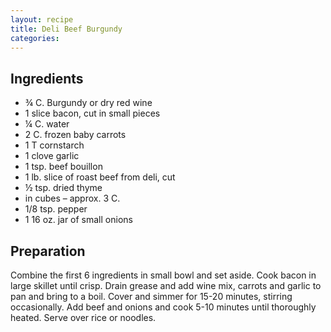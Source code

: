 ```yaml
---
layout: recipe
title: Deli Beef Burgundy
categories:
---
```


## Ingredients

- ¾ C. Burgundy or dry red wine
- 1 slice bacon, cut in small pieces
- ¼ C. water
- 2 C. frozen baby carrots
- 1 T cornstarch
- 1 clove garlic
- 1 tsp. beef bouillon
- 1 lb. slice of roast beef from deli, cut
- ½ tsp. dried thyme
- in cubes – approx. 3 C.
- 1/8 tsp. pepper
- 1 16 oz. jar of small onions

## Preparation

Combine the first 6 ingredients in small bowl and set aside.  Cook bacon in large skillet until crisp.  Drain grease and add wine mix, carrots and garlic to pan and bring to a boil.  Cover and simmer for 15-20 minutes, stirring occasionally.  Add beef and onions and cook 5-10 minutes until thoroughly heated.  Serve over rice or noodles.